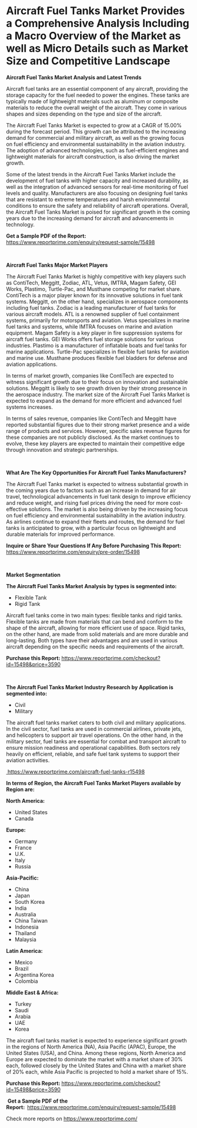 <p><h1>Aircraft Fuel Tanks Market Provides a Comprehensive Analysis Including a Macro Overview of the Market as well as Micro Details such as Market Size and Competitive Landscape</h1></p><p><strong>Aircraft Fuel Tanks Market Analysis and Latest Trends</strong></p>
<p><p>Aircraft fuel tanks are an essential component of any aircraft, providing the storage capacity for the fuel needed to power the engines. These tanks are typically made of lightweight materials such as aluminum or composite materials to reduce the overall weight of the aircraft. They come in various shapes and sizes depending on the type and size of the aircraft.</p><p>The Aircraft Fuel Tanks Market is expected to grow at a CAGR of 15.00% during the forecast period. This growth can be attributed to the increasing demand for commercial and military aircraft, as well as the growing focus on fuel efficiency and environmental sustainability in the aviation industry. The adoption of advanced technologies, such as fuel-efficient engines and lightweight materials for aircraft construction, is also driving the market growth.</p><p>Some of the latest trends in the Aircraft Fuel Tanks Market include the development of fuel tanks with higher capacity and increased durability, as well as the integration of advanced sensors for real-time monitoring of fuel levels and quality. Manufacturers are also focusing on designing fuel tanks that are resistant to extreme temperatures and harsh environmental conditions to ensure the safety and reliability of aircraft operations. Overall, the Aircraft Fuel Tanks Market is poised for significant growth in the coming years due to the increasing demand for aircraft and advancements in technology.</p></p>
<p><strong>Get a Sample PDF of the Report:&nbsp;</strong> <a href="https://www.reportprime.com/enquiry/request-sample/15498">https://www.reportprime.com/enquiry/request-sample/15498</a></p>
<p>&nbsp;</p>
<p><strong>Aircraft Fuel Tanks Major Market Players</strong></p>
<p><p>The Aircraft Fuel Tanks Market is highly competitive with key players such as ContiTech, Meggitt, Zodiac, ATL, Vetus, IMTRA, Magam Safety, GEI Works, Plastimo, Turtle-Pac, and Musthane competing for market share. ContiTech is a major player known for its innovative solutions in fuel tank systems. Meggitt, on the other hand, specializes in aerospace components including fuel tanks. Zodiac is a leading manufacturer of fuel tanks for various aircraft models. ATL is a renowned supplier of fuel containment systems, primarily for motorsports and aviation. Vetus specializes in marine fuel tanks and systems, while IMTRA focuses on marine and aviation equipment. Magam Safety is a key player in fire suppression systems for aircraft fuel tanks. GEI Works offers fuel storage solutions for various industries. Plastimo is a manufacturer of inflatable boats and fuel tanks for marine applications. Turtle-Pac specializes in flexible fuel tanks for aviation and marine use. Musthane produces flexible fuel bladders for defense and aviation applications.</p><p>In terms of market growth, companies like ContiTech are expected to witness significant growth due to their focus on innovation and sustainable solutions. Meggitt is likely to see growth driven by their strong presence in the aerospace industry. The market size of the Aircraft Fuel Tanks Market is expected to expand as the demand for more efficient and advanced fuel systems increases.</p><p>In terms of sales revenue, companies like ContiTech and Meggitt have reported substantial figures due to their strong market presence and a wide range of products and services. However, specific sales revenue figures for these companies are not publicly disclosed. As the market continues to evolve, these key players are expected to maintain their competitive edge through innovation and strategic partnerships.</p></p>
<p>&nbsp;</p>
<p><strong>What Are The Key Opportunities For Aircraft Fuel Tanks Manufacturers?</strong></p>
<p><p>The Aircraft Fuel Tanks market is expected to witness substantial growth in the coming years due to factors such as an increase in demand for air travel, technological advancements in fuel tank design to improve efficiency and reduce weight, and rising fuel prices driving the need for more cost-effective solutions. The market is also being driven by the increasing focus on fuel efficiency and environmental sustainability in the aviation industry. As airlines continue to expand their fleets and routes, the demand for fuel tanks is anticipated to grow, with a particular focus on lightweight and durable materials for improved performance.</p></p>
<p><strong>Inquire or Share Your Questions If Any Before Purchasing This Report:</strong> <a href="https://www.reportprime.com/enquiry/pre-order/15498">https://www.reportprime.com/enquiry/pre-order/15498</a></p>
<p>&nbsp;</p>
<p><strong>Market Segmentation</strong></p>
<p><strong>The Aircraft Fuel Tanks Market Analysis by types is segmented into:</strong></p>
<p><ul><li>Flexible Tank</li><li>Rigid Tank</li></ul></p>
<p><p>Aircraft fuel tanks come in two main types: flexible tanks and rigid tanks. Flexible tanks are made from materials that can bend and conform to the shape of the aircraft, allowing for more efficient use of space. Rigid tanks, on the other hand, are made from solid materials and are more durable and long-lasting. Both types have their advantages and are used in various aircraft depending on the specific needs and requirements of the aircraft.</p></p>
<p><strong>Purchase this Report:&nbsp;</strong><a href="https://www.reportprime.com/checkout?id=15498&price=3590">https://www.reportprime.com/checkout?id=15498&price=3590</a></p>
<p>&nbsp;</p>
<p><strong>The Aircraft Fuel Tanks Market Industry Research by Application is segmented into:</strong></p>
<p><ul><li>Civil</li><li>Military</li></ul></p>
<p><p>The aircraft fuel tanks market caters to both civil and military applications. In the civil sector, fuel tanks are used in commercial airlines, private jets, and helicopters to support air travel operations. On the other hand, in the military sector, fuel tanks are essential for combat and transport aircraft to ensure mission readiness and operational capabilities. Both sectors rely heavily on efficient, reliable, and safe fuel tank systems to support their aviation activities.</p></p>
<p><a href="https://www.reportprime.com/aircraft-fuel-tanks-r15498">&nbsp;https://www.reportprime.com/aircraft-fuel-tanks-r15498</a></p>
<p><strong>In terms of Region, the Aircraft Fuel Tanks Market Players available by Region are:</strong></p>
<p>
    <p> <strong> North America: </strong>
        <ul>
            <li>United States</li>
            <li>Canada</li>
        </ul>
        </p> 
    <p> <strong> Europe: </strong>
        <ul>
            <li>Germany</li>
            <li>France</li>
            <li>U.K.</li>
            <li>Italy</li>
            <li>Russia</li>
        </ul>
        </p> 
    <p> <strong> Asia-Pacific: </strong>
        <ul>
            <li>China</li>
            <li>Japan</li>
            <li>South Korea</li>
            <li>India</li>
            <li>Australia</li>
            <li>China Taiwan</li>
            <li>Indonesia</li>
            <li>Thailand</li>
            <li>Malaysia</li>
        </ul>
        </p> 
    <p> <strong> Latin America: </strong>
        <ul>
            <li>Mexico</li>
            <li>Brazil</li>
            <li>Argentina Korea</li>
            <li>Colombia</li>
        </ul>
        </p> 
    <p> <strong> Middle East & Africa: </strong>
        <ul>
            <li>Turkey</li>
            <li>Saudi</li>
            <li>Arabia</li>
            <li>UAE</li>
            <li>Korea</li>
        </ul>
    </p>
    </p>
<p><p>The aircraft fuel tanks market is expected to experience significant growth in the regions of North America (NA), Asia Pacific (APAC), Europe, the United States (USA), and China. Among these regions, North America and Europe are expected to dominate the market with a market share of 30% each, followed closely by the United States and China with a market share of 20% each, while Asia Pacific is projected to hold a market share of 15%.</p></p>
<p><strong>Purchase this Report: </strong><a href="https://www.reportprime.com/checkout?id=15498&price=3590">https://www.reportprime.com/checkout?id=15498&price=3590</a></p>
<p>&nbsp;<strong>Get a Sample PDF of the Report:&nbsp;&nbsp;</strong><a href="https://www.reportprime.com/enquiry/request-sample/15498">https://www.reportprime.com/enquiry/request-sample/15498</a></p>
<p><strong></strong></p>
<p>Check more reports on <a href="https://www.reportprime.com/">https://www.reportprime.com/</a></p>
